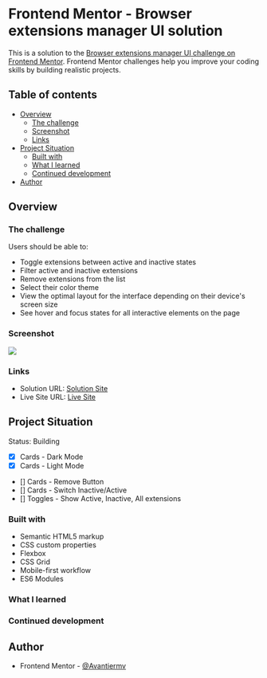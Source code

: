 # Frontend Mentor - Browser extensions manager UI solution

This is a solution to the [Browser extensions manager UI challenge on Frontend Mentor](https://www.frontendmentor.io/challenges/browser-extension-manager-ui-yNZnOfsMAp). Frontend Mentor challenges help you improve your coding skills by building realistic projects. 

## Table of contents

- [Overview](#overview)
  - [The challenge](#the-challenge)
  - [Screenshot](#screenshot)
  - [Links](#links)
- [Project Situation](#project-situation)
  - [Built with](#built-with)
  - [What I learned](#what-i-learned)
  - [Continued development](#continued-development)
- [Author](#author)

## Overview

### The challenge

Users should be able to:

- Toggle extensions between active and inactive states
- Filter active and inactive extensions
- Remove extensions from the list
- Select their color theme
- View the optimal layout for the interface depending on their device's screen size
- See hover and focus states for all interactive elements on the page

### Screenshot

![](./screenshot.jpg)

### Links

- Solution URL: [Solution Site](https://github.com/Avantiermv/browser-extensions-manager-ui-main)
- Live Site URL: [Live Site](https://avantiermv.github.io/browser-extensions-manager-ui-main/)

## Project Situation 
Status: Building

- [x] Cards - Dark Mode
- [X] Cards - Light Mode
- [] Cards - Remove Button
- [] Cards - Switch Inactive/Active
- [] Toggles - Show Active, Inactive, All extensions

### Built with

- Semantic HTML5 markup
- CSS custom properties
- Flexbox
- CSS Grid
- Mobile-first workflow
- ES6 Modules 

### What I learned


### Continued development


## Author

- Frontend Mentor - [@Avantiermv](https://www.frontendmentor.io/profile/Avantiermv)


